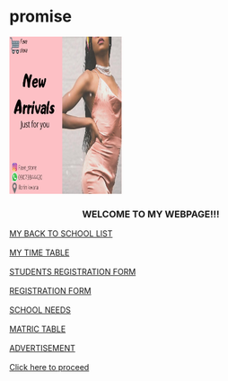 # promise

<!DOCTYPE html>

<html>
<head>
<body>
<img src= "Picture 3.jpg" width= "200" height= "280>border="5"align="right">

</body>
</html>


<!DOCTYPE html>

 <html>
 <head>
       </head>
     <meta charset="utf-8">
     <title>MY WEBPAGE</title>
 </head>
 <body>
 <h3 align= "center"><front color= "purple"><b><b></b></b>WELCOME TO MY WEBPAGE!!!</front></h3>
 <a href="Nestedlist.html"align="center">MY BACK TO SCHOOL LIST</a><br><br>
 <a href="Timetable.html">MY TIME TABLE</a><br><br>
 <a href="Student Registration.html">STUDENTS REGISTRATION FORM</a><br><br>
 <a href="Textbox.html">REGISTRATION FORM</a><br><br>
 <a href="Nestedlist.html">SCHOOL NEEDS</a><br><br>
 <a href="Table.html">MATRIC TABLE</a><br><br>
 <a href="Advertisement.html">ADVERTISEMENT</a><br><br>
 <a href="foot.html><front color="white"> Click here to proceed</front></a>

 </body>
 </html>
